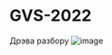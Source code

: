 # GVS-2022
Дрэва разбору
![image](https://user-images.githubusercontent.com/94239070/218119471-9a0761b2-ef80-4b18-b543-d7cb5d582583.png)
